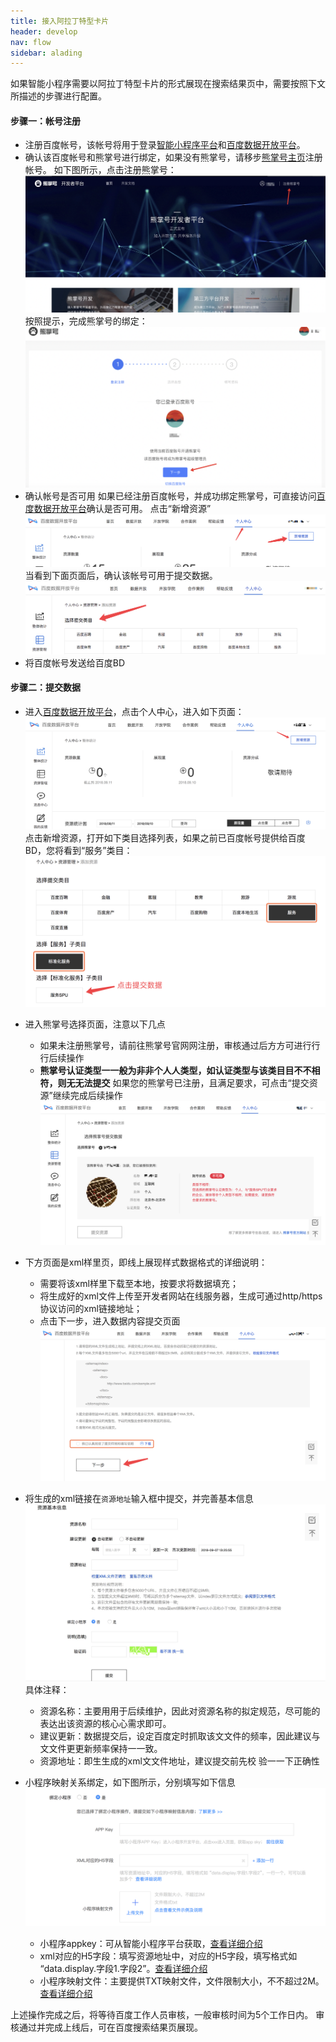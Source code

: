 ```yaml
---
title: 接入阿拉丁特型卡片
header: develop
nav: flow
sidebar: alading
---
```


如果智能小程序需要以阿拉丁特型卡片的形式展现在搜索结果页中，需要按照下文所描述的步骤进行配置。

#### 步骤一：帐号注册
- 注册百度帐号，该帐号将用于登录[智能小程序平台](https://smartprogram.baidu.com)和[百度数据开放平台](https://open.baidu.com)。
- 确认该百度帐号和熊掌号进行绑定，如果没有熊掌号，请移步[熊掌号主页](https://xiongzhang.baidu.com)注册帐号。
如下图所示，点击注册熊掌号：
![图片](../../../img/flow/alading/alading1.png)
按照提示，完成熊掌号的绑定：
![图片](../../../img/flow/alading/alading2.png)
- 确认帐号是否可用
如果已经注册百度帐号，并成功绑定熊掌号，可直接访问[百度数据开放平台](https://open.baidu.com)确认是否可用。
点击“新增资源”
![图片](../../../img/flow/alading/alading3.png)
当看到下面页面后，确认该帐号可用于提交数据。
![图片](../../../img/flow/alading/alading4.png)
- 将百度帐号发送给百度BD

#### 步骤二：提交数据
- 进入[百度数据开放平台](https://open.baidu.com)，点击个人中心，进入如下页面：
![图片](../../../img/flow/alading/alading5.png)
点击新增资源，打开如下类目选择列表，如果之前已百度帐号提供给百度BD，您将看到“服务”类目：
![图片](../../../img/flow/alading/alading6.png)

- 进入熊掌号选择页面，注意以下几点
    - 如果未注册熊掌号，请前往熊掌号官⽹网注册，审核通过后⽅方可进⾏行行后续操作
    - **熊掌号认证类型⼀一般为⾮非个⼈人类型，如认证类型与该类⽬目不不相符，则⽆无法提交**
如果您的熊掌号已注册，且满足要求，可点击“提交资源”继续完成后续操作
![图片](../../../img/flow/alading/alading7.png)
- 下方页面是xml样里页，即线上展现样式数据格式的详细说明：
    - 需要将该xml样里下载至本地，按要求将数据填充；
    - 将生成好的xml文件上传至开发者网站在线服务器，生成可通过http/https协议访问的xml链接地址；
    - 点击下一步，进入数据内容提交页面
![图片](../../../img/flow/alading/alading8.png)

- 将生成的xml链接在`资源地址`输入框中提交，并完善基本信息
![图片](../../../img/flow/alading/alading10.png)
具体注释：
    - 资源名称：主要⽤用于后续维护，因此对资源名称的拟定规范，尽可能的表达出该资源的核⼼心需求即可。
    - 建议更新：数据提交后，设定百度定时抓取该⽂文件的频率，因此建议与⽂文件更更新频率保持⼀一致。
    - 资源地址：即⽣生成的xml⽂文件地址，建议提交前先校 验⼀一下正确性
- 小程序映射关系绑定，如下图所示，分别填写如下信息
![图片](../../../img/flow/alading/alading11.png)
    - 小程序appkey：可从智能小程序平台获取，[查看详细介绍](https://open.baidu.com/#/academy/article?article_id=53)
    - xml对应的H5字段：填写资源地址中，对应的H5字段，填写格式如 “data.display.字段1.字段2”。[查看详细介绍](https://open.baidu.com/#/academy/article?article_id=54)
    - 小程序映射文件：主要提供TXT映射⽂件，文件限制⼤小，不不超过2M。[查看详细介绍](https://open.baidu.com/#/academy/article?article_id=56)

上述操作完成之后，将等待百度工作人员审核，一般审核时间为5个工作日内。
审核通过并完成上线后，可在百度搜索结果页展现。